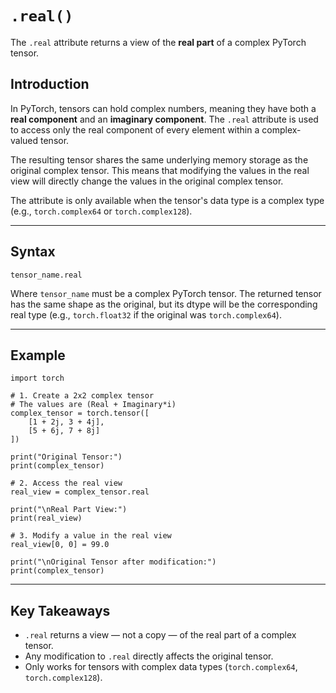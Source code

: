 <h1><code>.real()</code></h1>

<p>
The <code>.real</code> attribute returns a view of the <strong>real part</strong> of a complex PyTorch tensor.
</p>

<h2>Introduction</h2>
<p>
In PyTorch, tensors can hold complex numbers, meaning they have both a <strong>real component</strong> and an <strong>imaginary component</strong>.
The <code>.real</code> attribute is used to access only the real component of every element within a complex-valued tensor.
</p>

<p>
The resulting tensor shares the same underlying memory storage as the original complex tensor.
This means that modifying the values in the real view will directly change the values in the original complex tensor.
</p>

<p>
The attribute is only available when the tensor's data type is a complex type (e.g., <code>torch.complex64</code> or <code>torch.complex128</code>).
</p>

<hr>

<h2>Syntax</h2>

<pre><code>tensor_name.real
</code></pre>

<p>
Where <code>tensor_name</code> must be a complex PyTorch tensor.
The returned tensor has the same shape as the original, but its dtype will be the corresponding real type
(e.g., <code>torch.float32</code> if the original was <code>torch.complex64</code>).
</p>

<hr>

<h2>Example</h2>

<pre><code class="language-python">import torch

# 1. Create a 2x2 complex tensor
# The values are (Real + Imaginary*i)
complex_tensor = torch.tensor([
    [1 + 2j, 3 + 4j],
    [5 + 6j, 7 + 8j]
])

print("Original Tensor:")
print(complex_tensor)

# 2. Access the real view
real_view = complex_tensor.real

print("\nReal Part View:")
print(real_view)

# 3. Modify a value in the real view
real_view[0, 0] = 99.0

print("\nOriginal Tensor after modification:")
print(complex_tensor)
</code></pre>

<hr>

<h2>Key Takeaways</h2>
<ul>
  <li><code>.real</code> returns a view — not a copy — of the real part of a complex tensor.</li>
  <li>Any modification to <code>.real</code> directly affects the original tensor.</li>
  <li>Only works for tensors with complex data types (<code>torch.complex64</code>, <code>torch.complex128</code>).</li>
</ul>
